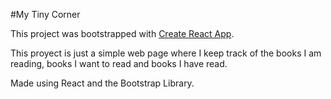 #My Tiny Corner

This project was bootstrapped with [Create React App](https://github.com/facebook/create-react-app).

This proyect is just a simple web page where I keep track of the books I am reading, books I want to read and books I have read. 

Made using React and the Bootstrap Library.

